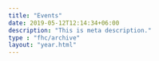 ```yaml
---
title: "Events"
date: 2019-05-12T12:14:34+06:00
description: "This is meta description."
type : "fhc/archive"
layout: "year.html"
---
```

